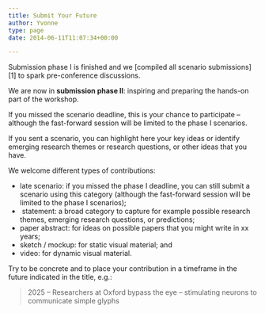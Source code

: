 ```yaml
---
title: Submit Your Future
author: Yvonne
type: page
date: 2014-06-11T11:07:34+00:00

---
```

Submission phase I is finished and we [compiled all scenario submissions][1] to spark pre-conference discussions.

We are now in **submission phase II**: inspiring and preparing the hands-on part of the workshop.

If you missed the scenario deadline, this is your chance to participate – although the fast-forward session will be limited to the phase I scenarios.

If you sent a scenario, you can highlight here your key ideas or identify emerging research themes or research questions, or other ideas that you have.

We welcome different types of contributions:

  * late scenario: if you missed the phase I deadline, you can still submit a scenario using this category (although the fast-forward session will be limited to the phase I scenarios);
  *  statement: a broad category to capture for example possible research themes, emerging research questions, or predictions;
  * paper abstract: for ideas on possible papers that you might write in xx years;
  * sketch / mockup: for static visual material; and
  * video: for dynamic visual material.

Try to be concrete and to place your contribution in a timeframe in the future indicated in the title, e.g.:

> 2025 &#8211; Researchers at Oxford bypass the eye &#8211; stimulating neurons to communicate simple glyphs

